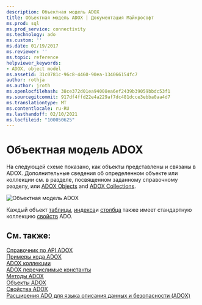 ```yaml
---
description: Объектная модель ADOX
title: Объектная модель ADOX | Документация Майкрософт
ms.prod: sql
ms.prod_service: connectivity
ms.technology: ado
ms.custom: ''
ms.date: 01/19/2017
ms.reviewer: ''
ms.topic: reference
helpviewer_keywords:
- ADOX, object model
ms.assetid: 31c0781c-96c8-4460-90ea-134066154fc7
author: rothja
ms.author: jroth
ms.openlocfilehash: 38ce372d01ea94008ea6ef2439b39059bbdc53f1
ms.sourcegitcommit: 917df4ffd22e4a229af7dc481dcce3ebba0aa4d7
ms.translationtype: MT
ms.contentlocale: ru-RU
ms.lasthandoff: 02/10/2021
ms.locfileid: "100050625"
---
```

# <a name="adox-object-model"></a>Объектная модель ADOX
На следующей схеме показано, как объекты представлены и связаны в ADOX. Дополнительные сведения об определенном объекте или коллекции см. в разделе, посвященном заданному справочному разделу, или [ADOX Objects](./adox-objects.md) and [ADOX Collections](./adox-collections.md).  
  
 ![Объектная модель ADOX](../../../ado/reference/adox-api/media/adox_object_model.gif "ADOX_object_model")  
  
 Каждый объект [таблицы](./table-object-adox.md), [индекса](./index-object-adox.md)и [столбца](./column-object-adox.md) также имеет стандартную коллекцию [свойств](../ado-api/properties-collection-ado.md) ADO.  
  
## <a name="see-also"></a>См. также:  
 [Справочник по API ADOX]()   
 [Примеры кода ADOX](./adox-code-examples.md)   
 [ADOX коллекции](./adox-collections.md)   
 [ADOX перечислимые константы](./adox-enumerated-constants.md)   
 [Методы ADOX](./adox-methods.md)   
 [Объекты ADOX](./adox-objects.md)   
 [Свойства ADOX](./adox-properties.md)   
 [Расширения ADO для языка описания данных и безопасности (ADOX)](../../guide/extensions/ado-extensions-for-data-definition-language-and-security-adox.md)